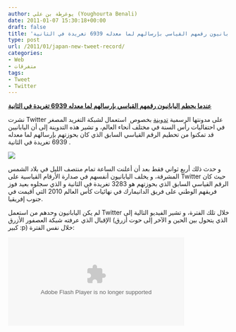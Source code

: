 ```yaml
---
author: يوغرطة بن علي (Youghourta Benali)
date: 2011-01-07 15:30:18+00:00
draft: false
title: 'عندما يحطم اليابانيون رقمهم القياسي بإرسالهم لما معدله 6939 تغريدة في الثانية '
type: post
url: /2011/01/japan-new-tweet-record/
categories:
- Web
- متفرقات
tags:
- Tweet
- Twitter
---
```


**[عندما يحطم اليابانيون رقمهم القياسي بإرسالهم لما معدله 6939 تغريدة في الثانية](http://www.it-scoop.com/2011/01/japan-new-tweet-record/)**




نشرت Twitter على مدونتها الرسمية [تدوينة](http://blog.twitter.com/2011/01/celebrating-new-year-with-new-tweet.html) بخصوص  استعمال لشبكة التغريد المصغر في احتفاليات رأس السنة في مختلف أنحاء العالم، و تشير هذه التدوينة إلى أن اليابانيين قد تمكنوا من تحطيم الرقم القياسي السابق الذي كان بحوزتهم بإرسالهم لما معدله  6939 تغريدة في الثانية.




[![](http://2.bp.blogspot.com/_vR_Z8fpX1iY/TSYMGSoIKKI/AAAAAAAAAKc/LoOAnFSmRok/s1600/japan.png )
](http://www.it-scoop.com/2011/01/japan-new-tweet-record/)




و حدث ذلك أربع ثواني فقط بعد أن أعلنت الساعة تمام منتصف الليل في بلاد الشمس المشرقة، و يخلف اليابانيون أنفسهم في صدارة الأرقام القياسية على Twitter حيث كان الرقم القياسي السابق الذي بحوزتهم هو 3283 تغريدة في الثانية و الذي سجلوه بعيد فوز فريقهم الوطني على فريق الدانيمارك في نهائيات كأس العالم 2010 التي أقيمت في جنوب إفريقيا.


لم يكن اليابانيون وحدهم من استعمل Twitter خلال تلك الفترة، و تشير الفيديو التالية إلى الإقبال الذي عرفته شبكة العصفور الأزرق (الذي يتحول بين الحين و الآخر إلى حوت أزرق كبير :p) خلال نفس الفترة:

<!-- more -->



<object classid="clsid:d27cdb6e-ae6d-11cf-96b8-444553540000" width="400" codebase="http://download.macromedia.com/pub/shockwave/cabs/flash/swflash.cab#version=6,0,40,0" height="201"><embed src="http://www.flickr.com/apps/video/stewart.swf?v=71377" bgcolor="#000000" height="201" width="400" allowfullscreen="true" type="application/x-shockwave-flash" flashvars="intl_lang=fr-fr&photo_secret=f1c75607f0&photo_id=5330386295"></embed></object>
